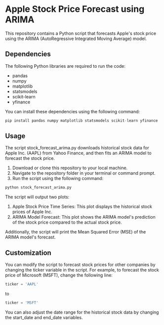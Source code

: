 # Apple Stock Price Forecast using ARIMA
This repository contains a Python script that forecasts Apple's stock price using the ARIMA (AutoRegressive Integrated Moving Average) model.

## Dependencies
The following Python libraries are required to run the code:

- pandas
- numpy
- matplotlib
- statsmodels
- scikit-learn
- yfinance

You can install these dependencies using the following command:
```python
pip install pandas numpy matplotlib statsmodels scikit-learn yfinance
```
## Usage
The script stock_forecast_arima.py downloads historical stock data for Apple Inc. (AAPL) from Yahoo Finance, and then fits an ARIMA model to forecast the stock price.
1. Download or clone this repository to your local machine.
2.  Navigate to the repository folder in your terminal or command prompt.
3. Run the script using the following command:
```python
python stock_forecast_arima.py
```
The script will output two plots:

1. Apple Stock Price Time Series: This plot displays the historical stock prices of Apple Inc.
2. ARIMA Model Forecast: This plot shows the ARIMA model's prediction of the stock price compared to the actual stock price.

Additionally, the script will print the Mean Squared Error (MSE) of the ARIMA model's forecast.

## Customization
You can modify the script to forecast stock prices for other companies by changing the ticker variable in the script. For example, to forecast the stock price of Microsoft (MSFT), change the following line:
```python
ticker = 'AAPL'
```
to

```python
ticker = 'MSFT'
```
You can also adjust the date range for the historical stock data by changing the start_date and end_date variables.
